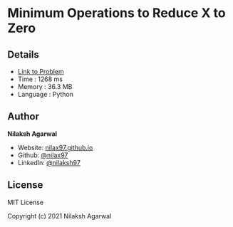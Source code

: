 # Minimum Operations to Reduce X to Zero


## Details

* [Link to Problem](https://leetcode.com/problems/minimum-operations-to-reduce-x-to-zero/)
* Time : 1268 ms
* Memory : 36.3 MB
* Language : Python

## Author

**Nilaksh Agarwal**

* Website: [nilax97.github.io](https://nilax97.github.io/)
* Github: [@nilax97](https://github.com/nilax97)
* LinkedIn: [@nilaksh97](https://linkedin.com/in/nilaksh97)

## License

MIT License

Copyright (c) 2021 Nilaksh Agarwal
